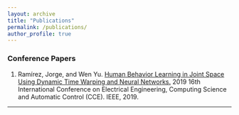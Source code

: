 ```yaml
---
layout: archive
title: "Publications"
permalink: /publications/
author_profile: true
---
```


### Conference Papers

1. Ramírez, Jorge, and Wen Yu. [Human Behavior Learning in Joint Space Using Dynamic Time Warping and Neural Networks.](https://ieeexplore.ieee.org/abstract/document/8884501/) 2019 16th International Conference on Electrical Engineering, Computing Science and Automatic Control (CCE). IEEE, 2019.

---


